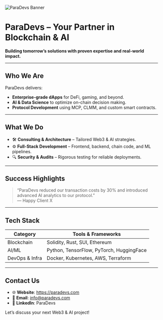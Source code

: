 <!-- Banner Image -->
![ParaDevs Banner](./images/banner.png)

# ParaDevs – Your Partner in Blockchain & AI  
**Building tomorrow’s solutions with proven expertise and real-world impact.**

---

## Who We Are
ParaDevs delivers:
- **Enterprise-grade dApps** for DeFi, gaming, and beyond.  
- **AI & Data Science** to optimize on-chain decision making.  
- **Protocol Development** using MCP, CLMM, and custom smart contracts.

---

## What We Do
- 🛠 **Consulting & Architecture** – Tailored Web3 & AI strategies.  
- ⚙️ **Full-Stack Development** – Frontend, backend, chain code, and ML pipelines.  
- 🔍 **Security & Audits** – Rigorous testing for reliable deployments.

---

## Success Highlights
> “ParaDevs reduced our transaction costs by 30% and introduced advanced AI analytics to our protocol.”  
> — Happy Client X

---

## Tech Stack
| Category       | Tools & Frameworks                        |
|----------------|-------------------------------------------|
| Blockchain     | Solidity, Rust, SUI, Ethereum             |
| AI/ML          | Python, TensorFlow, PyTorch, HuggingFace  |
| DevOps & Infra | Docker, Kubernetes, AWS, Terraform        |

---

## Contact Us
- 🌐 **Website**: https://paradevs.com  
- 📩 **Email**: info@paradevs.com  
- 🔗 **LinkedIn**: ParaDevs  

Let’s discuss your next Web3 & AI project!
